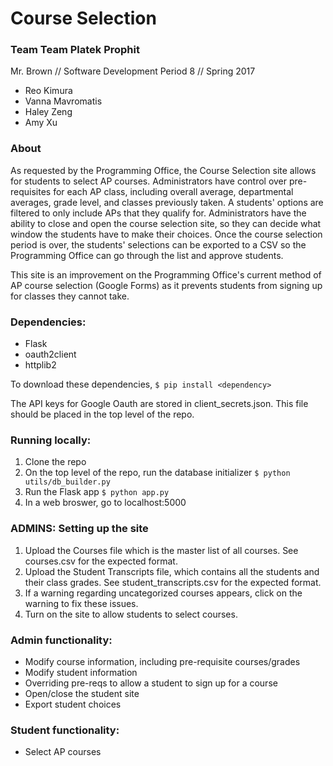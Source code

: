 # Course Selection
### Team Team Platek Prophit
Mr. Brown // Software Development Period 8 // Spring 2017
* Reo Kimura 
* Vanna Mavromatis
* Haley Zeng
* Amy Xu

### About
As requested by the Programming Office, the Course Selection site allows for students to select AP courses. Administrators have control over pre-requisites for each AP class, including overall average, departmental averages, grade level, and classes previously taken. A students' options are filtered to only include APs that they qualify for. Administrators have the ability to close and open the course selection site, so they can decide what window the students have to make their choices. Once the course selection period is over, the students' selections can be exported to a CSV so the Programming Office can go through the list and approve students.

This site is an improvement on the Programming Office's current method of AP course selection (Google Forms) as it prevents students from signing up for classes they cannot take. 

### Dependencies:
* Flask
* oauth2client
* httplib2

To download these dependencies, 
```$ pip install <dependency>```

The API keys for Google Oauth are stored in client_secrets.json. This file should be placed in the top level of the repo.

### Running locally:
1. Clone the repo
2. On the top level of the repo, run the database initializer
```$ python utils/db_builder.py```
3. Run the Flask app
```$ python app.py```
4. In a web broswer, go to localhost:5000

### ADMINS: Setting up the site 
1. Upload the Courses file which is the master list of all courses. See courses.csv for the expected format.
2. Upload the Student Transcripts file, which contains all the students and their class grades. See student_transcripts.csv for the expected format.
3. If a warning regarding uncategorized courses appears, click on the warning to fix these issues.
4. Turn on the site to allow students to select courses.

### Admin functionality:
* Modify course information, including pre-requisite courses/grades
* Modify student information
* Overriding pre-reqs to allow a student to sign up for a course
* Open/close the student site
* Export student choices

### Student functionality:
* Select AP courses
